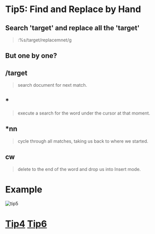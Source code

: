 # Tip5: Find and Replace by Hand

## Search 'target' and replace all the 'target'
>:%s/target/replacemnet/g

## But one by one?

## /target
>search document for next match.

## *
>execute a search for the word under the cursor at that moment.

## *nn
>cycle through all matches, taking us back to where we started.

## cw
>delete to the end of the word and drop us into Insert mode.

# Example
![tip5](images/tip5.png)
# [Tip4](tip4.md) [Tip6](tip6.md)
